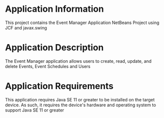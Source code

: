 # Application Information
This project contains the Event Manager Application NetBeans Project using JCF and javax.swing
# Application Description
The Event Manager application allows users to create, read, update, and delete Events, Event Schedules and Users
# Application Requirements
This application requires Java SE 11 or greater to be installed on the target device.
As such, it requires the device's hardware and operating system to support Java SE 11 or greater
